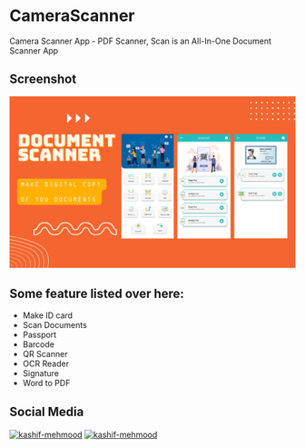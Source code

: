 # CameraScanner

Camera Scanner App - PDF Scanner, Scan is an All-In-One Document Scanner App

## Screenshot
<img src="DocumentScanner.png">

## Some feature listed over here:
<ul>
<li> Make ID card </li>
<li> Scan Documents </li>
<li> Passport </li>
<li> Barcode </li>
<li> QR Scanner </li>
<li> OCR Reader </li>
<li> Signature </li>
<li> Word to PDF </li>

</ul>

## Social Media

<p align="left">
<a href="https://www.linkedin.com/in/harshsuvagiya" target="blank"><img align="center" src="https://raw.githubusercontent.com/rahuldkjain/github-profile-readme-generator/master/src/images/icons/Social/linked-in-alt.svg" alt="kashif-mehmood" height="30" width="40" /></a>
<a href="https://stackoverflow.com/users/10838454/harsh-suvagiya" target="blank"><img align="center" src="https://raw.githubusercontent.com/rahuldkjain/github-profile-readme-generator/master/src/images/icons/Social/stack-overflow.svg" alt="kashif-mehmood" height="30" width="40" /></a>

